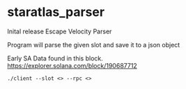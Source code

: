 # staratlas_parser
Inital release Escape Velocity Parser

Program will parse the given slot and save it to a json object

Early SA Data found in this block.
https://explorer.solana.com/block/190687712

``` ./client --slot <> --rpc <> ```
